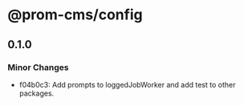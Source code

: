 # @prom-cms/config

## 0.1.0

### Minor Changes

- f04b0c3: Add prompts to loggedJobWorker and add test to other packages.
